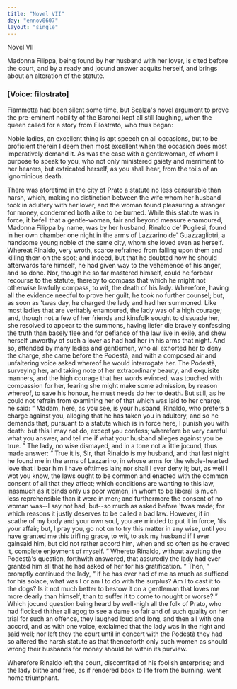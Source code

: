 ```yaml
---
title: "Novel VII"
day: "ennov0607"
layout: "single"
---
```

<html>
 <head>
 </head>
 <body>
  <div id="nov0607" type="novella" who="filostrato">
   <head>
    Novel VII
   </head>
   <argument>
    <p>
     <milestone id="p06070001"/>
     <!--(i)-->
     Madonna Filippa, being found by her husband with her
	lover, is cited before the court, and by a ready and
	jocund answer acquits herself, and brings about an alteration of the
	statute.
     <!--(/i)-->
    </p>
   </argument>
   <p>
    <h3>
     [Voice: filostrato]
    </h3>
   </p>
   <div3 type="commentary" who="author">
    <p>
     <milestone id="p06070002"/>
     <!--(sc)-->
     Fiammetta
     <!--(/sc)-->
     had been silent some time, but Scalza's
	novel argument to prove the pre-eminent nobility of the Baronci kept all still laughing,
	when the queen called for a story from Filostrato, who thus began:
    </p>
   </div3>
   <div3 type="commentary" who="filostrato">
    <p>
     <milestone id="p06070003"/>
     Noble ladies, an excellent thing is apt speech on all occasions,
	but to be proficient therein I deem then most excellent when the occasion does most
	imperatively demand it. As was the case with a gentlewoman, of whom I purpose to speak to
	you, who not only ministered gaiety and merriment to her hearers, but extricated herself,
	as you shall hear, from the toils of an ignominious death.
    </p>
   </div3>
   <p>
    <milestone id="p06070004"/>
    There was aforetime in the city of Prato a statute
no less censurable
 than harsh, which, making no distinction between the
wife
 whom her husband took in adultery with her lover, and the woman
found pleasuring a stranger for money, condemned both alike to be
 burned.
    <milestone id="p06070005"/>
    While this statute was in force, it befell that a gentle-woman,
 fair and
beyond measure enamoured, Madonna Filippa by
 name, was by her husband,
Rinaldo de' Pugliesi, found in her own
 chamber one night in the arms of
Lazzarino de' Guazzagliotri, a
 handsome young noble of the same city, whom
she loved even as
 herself.
    <milestone id="p06070006"/>
    Whereat Rinaldo, very wroth, scarce refrained
from falling
 upon them and killing them on the spot; and indeed, but that
he
 doubted how he should afterwards fare himself, he had given way to
 the
vehemence of his anger, and so done.
    <milestone id="p06070007"/>
    Nor, though he so far
    <pb n="91"/>
    mastered himself, could he forbear recourse to the statute, thereby
to compass that which he might not otherwise lawfully compass, to
 wit, the
death of his lady.
    <milestone id="p06070008"/>
    Wherefore, having all the evidence
 needful to prove her
guilt, he took no further counsel; but, as soon
 as 'twas day, he charged
the lady and had her summoned.
    <milestone id="p06070009"/>
    Like
 most ladies that are veritably
enamoured, the lady was of a high
 courage; and, though not a few of her
friends and kinsfolk sought
 to dissuade her, she resolved to appear to the
summons, having liefer
 die bravely confessing the truth than basely flee
and for defiance of
 the law live in exile, and shew herself unworthy of
such a lover as
 had had her in his arms that night.
    <milestone id="p06070010"/>
    And so, attended by
many ladies
 and gentlemen, who all exhorted her to deny the charge, she
came
 before the Podest&agrave;, and with a composed air and unfaltering
voice
 asked whereof he would interrogate her.
    <milestone id="p06070011"/>
    The Podest&agrave;,
surveying her,
 and taking note of her extraordinary beauty, and exquisite
manners,
 and the high courage that her words evinced, was touched with
compassion
 for her, fearing she might make some admission, by reason
whereof, to save his honour, he must needs do her to death.
    <milestone id="p06070012"/>
    But
 still, as
he could not refrain from examining her of that which was
 laid to her
charge, he said:
    <q direct="unspecified">
     Madam, here, as you see, is your
 husband, Rinaldo, who
prefers a charge against you, alleging that he
 has taken you in adultery,
and so he demands that, pursuant to a
 statute which is in force here, I
punish you with death: but this I
 may not do, except you confess;
wherefore be very careful what you
 answer, and tell me if what your
husband alleges against you be true.
    </q>
    <milestone id="p06070013"/>
    The lady, no wise dismayed, and
in a tone not a little jocund, thus
 made answer:
    <q direct="unspecified">
     True it is, Sir, that
Rinaldo is my husband, and
 that last night he found me in the arms of
Lazzarino, in whose arms
 for the whole-hearted love that I bear him I have
ofttimes lain; nor
 shall I ever deny it; but, as well I wot you know, the
laws ought
 to be common and enacted with the common consent of all that
they
 affect;
     <milestone id="p06070014"/>
     which conditions are wanting to this law, inasmuch as it
binds only us poor women, in whom to be liberal is much less reprehensible
than it were in men; and furthermore the consent of no
 woman was--I say
not had, but--so much as asked before 'twas
 made; for which reasons it
justly deserves to be called a bad law.
     <milestone id="p06070015"/>
     However, if in scathe of my body
and your own soul, you are
 minded to put it in force, 'tis your affair;
but, I pray you, go not
     <pb n="92"/>
     on to try this matter in any wise,
until you have granted me this
 trifling grace, to wit, to ask my husband
if I ever gainsaid him, but
 did not rather accord him, when and so often
as he craved it, complete
 enjoyment of myself.
    </q>
    <milestone id="p06070016"/>
    Whereto Rinaldo,
without awaiting
 the Podest&agrave;'s question, forthwith answered, that
assuredly the lady
 had ever granted him all that he had asked of her for
his gratification.
    <milestone id="p06070017"/>
    <q direct="unspecified">
     Then,
    </q>
    promptly continued the lady,
    <q direct="unspecified">
     if he has
ever had of me as
 much as sufficed for his solace, what was I or am I to
do with the
 surplus? Am I to cast it to the dogs? Is it not much better
to
 bestow it on a gentleman that loves me more dearly than himself,
 than
to suffer it to come to nought or worse?
    </q>
    <milestone id="p06070018"/>
    Which jocund
 question being
heard by well-nigh all the folk of Prato, who had
 flocked thither all agog
to see a dame so fair and of such quality on
 her trial for such an
offence, they laughed loud and long, and then
 all with one accord, and as
with one voice, exclaimed that the lady
 was in the right and said well;
nor left they the court until in
 concert with the Podest&agrave; they had
so altered the harsh statute as
 that
 thenceforth only such women as
should wrong their husbands for
 money should be within its
purview.
   </p>
   <p>
    <milestone id="p06070019"/>
    Wherefore Rinaldo left the court, discomfited of his
foolish
 enterprise; and the lady blithe and free, as if rendered back to
life
 from the burning, went home triumphant.
   </p>
  </div>
 </body>
</html>